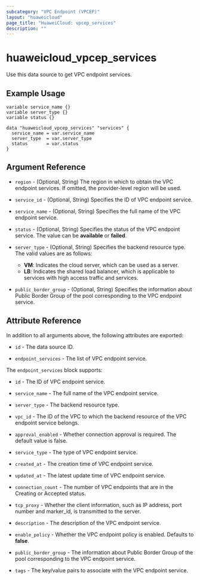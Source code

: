 ```yaml
---
subcategory: "VPC Endpoint (VPCEP)"
layout: "huaweicloud"
page_title: "HuaweiCloud: vpcep_services"
description: ""
---
```


# huaweicloud_vpcep_services

Use this data source to get VPC endpoint services.

## Example Usage

```hcl
variable service_name {}
variable server_type {}
variable status {}

data "huaweicloud_vpcep_services" "services" {
  service_name = var.service_name
  server_type  = var.server_type
  status       = var.status
}
```

## Argument Reference

* `region` - (Optional, String) The region in which to obtain the VPC endpoint services. If omitted, the
  provider-level region will be used.

* `service_id` - (Optional, String) Specifies the ID of VPC endpoint service.

* `service_name` - (Optional, String) Specifies the full name of the VPC endpoint service.

* `status` - (Optional, String) Specifies the status of the VPC endpoint service.
  The value can be **available** or **failed**.

* `server_type` - (Optional, String) Specifies the backend resource type. The valid values are as follows:
  + **VM**: Indicates the cloud server, which can be used as a server.
  + **LB**: Indicates the shared load balancer, which is applicable to services with high access traffic and services.

* `public_border_group` - (Optional, String) Specifies the information about Public Border Group of the pool
  corresponding to the VPC endpoint service.

## Attribute Reference

In addition to all arguments above, the following attributes are exported:

* `id` - The data source ID.

* `endpoint_services` - The list of VPC endpoint service.

The `endpoint_services` block supports:

* `id` - The ID of VPC endpoint service.

* `service_name` - The full name of the VPC endpoint service.

* `server_type` - The backend resource type.

* `vpc_id` - The ID of the VPC to which the backend resource of the VPC endpoint service belongs.

* `approval_enabled` - Whether connection approval is required. The default value is false.

* `service_type` - The type of VPC endpoint service.

* `created_at` - The creation time of VPC endpoint service.

* `updated_at` - The latest update time of VPC endpoint service.

* `connection_count` - The number of VPC endpoints that are in the Creating or Accepted status.

* `tcp_proxy` - Whether the client information, such as IP address, port number and marker_id, is
  transmitted to the server.

* `description` - The description of the VPC endpoint service.

* `enable_policy` - Whether the VPC endpoint policy is enabled. Defaults to **false**.

* `public_border_group` - The information about Public Border Group of the pool corresponding to
  the VPC endpoint service.

* `tags` - The key/value pairs to associate with the VPC endpoint service.
